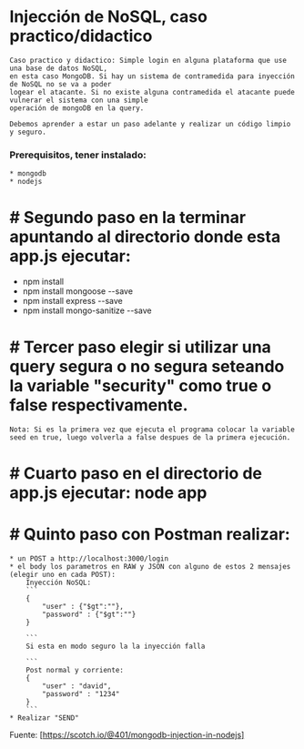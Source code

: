 # Injección de NoSQL, caso practico/didactico
    Caso practico y didactico: Simple login en alguna plataforma que use una base de datos NoSQL, 
    en esta caso MongoDB. Si hay un sistema de contramedida para inyección de NoSQL no se va a poder
    logear el atacante. Si no existe alguna contramedida el atacante puede vulnerar el sistema con una simple
    operación de mongoDB en la query.

    Debemos aprender a estar un paso adelante y realizar un código limpio y seguro.

### Prerequisitos, tener instalado:
    * mongodb
    * nodejs

# # Segundo paso en la terminar apuntando al directorio donde esta app.js ejecutar: 
   * npm install
   * npm install mongoose --save
   * npm install express --save
   * npm install mongo-sanitize --save

# # Tercer paso elegir si utilizar una query segura o no segura seteando la variable "security" como true o false respectivamente. 
    Nota: Si es la primera vez que ejecuta el programa colocar la variable seed en true, luego volverla a false despues de la primera ejecución.

# # Cuarto paso en el directorio de app.js ejecutar: node app

# # Quinto paso con Postman realizar:
    * un POST a http://localhost:3000/login
    * el body los parametros en RAW y JSON con alguno de estos 2 mensajes (elegir uno en cada POST):
        Inyección NoSQL:
        ```
        {
            "user" : {"$gt":""},
            "password" : {"$gt":""}
        }

        ```
        Si esta en modo seguro la la inyección falla

        ```
        Post normal y corriente: 
        {
            "user" : "david",
            "password" : "1234"
        }
        ```
    * Realizar "SEND"

Fuente: [https://scotch.io/@401/mongodb-injection-in-nodejs]


